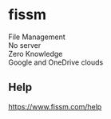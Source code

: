 # fissm
File Management  
No server  
Zero Knowledge  
Google and OneDrive clouds  

## Help
https://www.fissm.com/help
